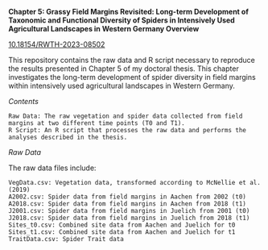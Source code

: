 <b>Chapter 5: Grassy Field Margins Revisited: Long-term Development of Taxonomic and Functional Diversity of Spiders in Intensively Used Agricultural Landscapes in Western Germany
Overview</b>

<a href=https://doi.org/10.18154/RWTH-2023-08502>10.18154/RWTH-2023-08502</a>

This repository contains the raw data and R script necessary to reproduce the results presented in Chapter 5 of my doctoral thesis. This chapter investigates the long-term development of spider diversity in field margins within intensively used agricultural landscapes in Western Germany.

<i>Contents</i>

    Raw Data: The raw vegetation and spider data collected from field margins at two different time points (T0 and T1).
    R Script: An R script that processes the raw data and performs the analyses described in the thesis.

<i>Raw Data</i>

The raw data files include:

    VegData.csv: Vegetation data, transformed according to McNellie et al. (2019)
    A2002.csv: Spider data from field margins in Aachen from 2002 (t0)
    A2018.csv: Spider data from field margins in Aachen from 2018 (t1)
    J2001.csv: Spider data from field margins in Juelich from 2001 (t0)
    J2018.csv: Spider data from field margins in Juelich from 2018 (t1)
    Sites_t0.csv: Combined site data from Aachen and Juelich for t0
    Sites_t1.csv: Combined site data from Aachen and Juelich for t1
    TraitData.csv: Spider Trait data
